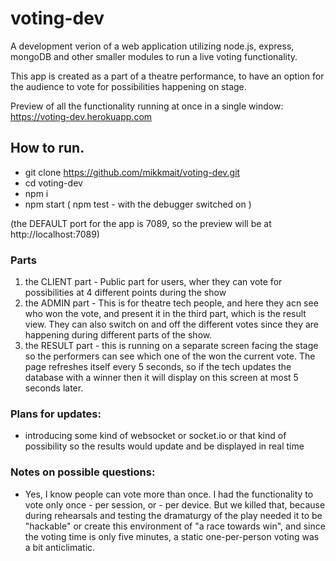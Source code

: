 # voting-dev

A development verion of a web application utilizing node.js, express, mongoDB and other smaller modules to run a live voting functionality.

This app is created as a part of a theatre performance, to have an option for the audience to vote for possibilities happening on stage.
  
Preview of all the functionality running at once in a single window:
https://voting-dev.herokuapp.com
  
## How to run.

- git clone https://github.com/mikkmait/voting-dev.git
- cd voting-dev
- npm i
- npm start ( npm test - with the debugger switched on )

(the DEFAULT port for the app is 7089, so the preview will be at http://localhost:7089)

### Parts

1. the CLIENT part - Public part for users, wher they can vote for possibilities at 4 different points during the show
2. the ADMIN part - This is for theatre tech people, and here they acn see who won the vote, and present it in the third part, which is the result view. They can also switch on and off the different votes since they are happening during different parts of the show.
3. the RESULT part - this is running on a separate screen facing the stage so the performers can see which one of the won the current vote. The page refreshes itself every 5 seconds, so if the tech updates the database with a winner then it will display on this screen at most 5 seconds later.

### Plans for updates:

- introducing some kind of websocket or socket.io or that kind of possibility so the results would update and be displayed in real time

### Notes on possible questions:

- Yes, I know people can vote more than once. I had the functionality to vote only once - per session, or - per device. But we killed that, because during rehearsals and testing the dramaturgy of the play needed it to be "hackable" or create this environment of "a race towards win", and since the voting time is only five minutes, a static one-per-person voting was a bit anticlimatic.